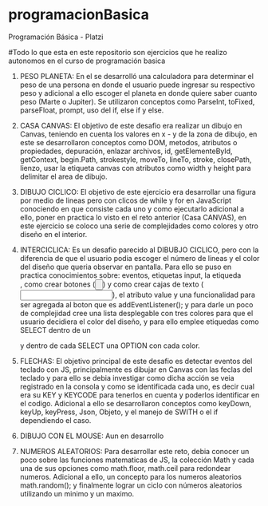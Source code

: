 # programacionBasica
Programación Básica - Platzi 

#Todo lo que esta en este repositorio son ejercicios que he realizo autonomos en el curso de programación basica

1. PESO PLANETA: En el se desarrolló una calculadora para determinar el peso de una persona en donde el usuario puede ingresar su respectivo peso y adicional a ello escoger el planeta en donde quiere saber cuanto peso (Marte o Jupiter). Se utilizaron conceptos como ParseInt, toFixed, parseFloat, prompt, uso del if, else if y else. 


2. CASA CANVAS: El objetivo de este desafio era realizar un dibujo en Canvas, teniendo en cuenta los valores en x - y de la zona de dibujo, en este se desarrollaron conceptos como DOM, metodos, atributos o propiedades, depuración, enlazar archivos, id, getElementeById, getContext, begin.Path, strokestyle, moveTo, lineTo, stroke, closePath, lienzo, usar la etiqueta canvas con atributos como width y height para delimitar el area de dibujo. 


3. DIBUJO CICLICO: El objetivo de este ejercicio era desarrollar una figura por medio de lineas pero con clicos de while y for en JavaScript conociendo en que consiste cada uno y como ejecutarlo adicional a ello, poner en practica lo visto en el reto anterior (Casa CANVAS), en este ejercicio se coloco una serie de complejidades como colores y otro diseño en el interior. 


4. INTERCICLICA: Es un desafio parecido al DIBUBJO CICLICO, pero con la diferencia de que el usuario podia escoger el número de lineas y el color del diseño que queria observar en pantalla. Para ello se puso en practica conocimientos sobre: eventos, etiquetas input, la etiqueda <br>, como crear botones (<input type="button">) y como crear cajas de texto (<input type="text">), el atributo value y una funcionalidad para ser agregada al boton que es addEventListener(); y para darle un poco de complejidad cree una lista desplegable con tres colores para que el usuario decidiera el color del diseño, y para ello emplee etiquedas como SELECT dentro de un <p> y dentro de cada SELECT una OPTION con cada color. 
  
  
5. FLECHAS: El objetivo principal de este desafio es detectar eventos del teclado con JS, principalmente es dibujar en Canvas con las feclas del teclado y para ello se debia investigar como dicha acción se veia registrado en la consola y como se identificada cada uno, es decir cual era su KEY y KEYCODE para tenerlos en cuenta y poderlos identificar en el codigo. Adicional a ello se desarrollaron conceptos como keyDown, keyUp, keyPress, Json, Objeto, y el manejo de SWITH o el if dependiendo el caso. 

6. DIBUJO CON EL MOUSE: Aun en desarrollo

7. NUMEROS ALEATORIOS: Para desarrollar este reto, debia conocer un poco sobre las funciones matematicas de JS, la colección Math y cada una de sus opciones como math.floor, math.ceil para redondear numeros. Adicional a ello, un concepto para los numeros aleatorios math.random(); y finalmente lograr un ciclo con números aleatorios utilizando un minimo y un maximo. 
